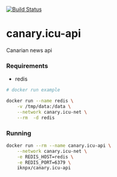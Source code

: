 [![Build Status](https://cloud.drone.io/api/badges/isalikov/canary.icu-api/status.svg)](https://cloud.drone.io/isalikov/canary.icu-api)

# canary.icu-api

Canarian news api

### Requirements
- redis

```bash
# docker run example

docker run --name redis \
    -v /tmp/data:/data \
    --network canary.icu-net \
    --rm  -d redis
```

### Running
```bash
docker run --rm --name canary.icu-api \
    --network canary.icu-net \
    -e REDIS_HOST=redis \
    -e REDIS_PORT=6379 \
    iknpx/canary.icu-api
```
